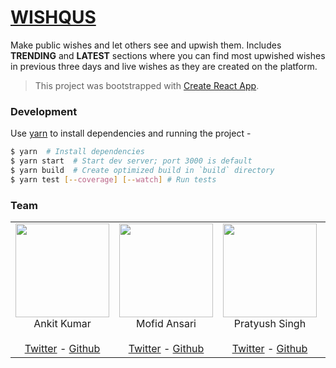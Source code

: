 # [WISHQUS](https://wishqus.com)

Make public wishes and let others see and upwish them. Includes **TRENDING** and **LATEST** sections where you can find most upwished wishes in previous three days and live wishes as they are created on the platform.


> This project was bootstrapped with [Create React App](https://github.com/facebookincubator/create-react-app).


### Development

Use [yarn](https://yarnpkg.com/lang/en/) to install dependencies and running the project -
```sh
$ yarn  # Install dependencies
$ yarn start  # Start dev server; port 3000 is default
$ yarn build  # Create optimized build in `build` directory
$ yarn test [--coverage] [--watch] # Run tests
```

### Team

<table>
    <tr>
        <td align="center">
            <img width="150" height="150" src="https://avatars2.githubusercontent.com/u/10809719?s=400&v=4"><br>
            <div>Ankit Kumar</div><br>
            <div><a href="https://twitter.com/kumar071460/">Twitter</a> - <a href="https://github.com/bxute">Github</a></div>
        </td>
        <td align="center">
            <img width="150" height="150" src="https://pbs.twimg.com/profile_images/937256384143417344/o4A8odIr_400x400.jpg"><br>
            <div>Mofid Ansari</div><br>
            <div><a href="https://twitter.com/ansarimofid_">Twitter</a> - <a href="https://github.com/ansarimofid/">Github</a></div>
        </td>
        <td align="center">
            <img width="150" height="150" src="https://pbs.twimg.com/profile_images/950061525737259008/diSwoT_A_400x400.jpg"><br>
            <div>Pratyush Singh</div><br>
            <div><a href="https://twitter.com/singhpratyush_">Twitter</a> - <a href="https://github.com/singhpratyush">Github</a></div>
        </td>
        <td align="center">
            <img width="150" height="150" src="https://pbs.twimg.com/profile_images/908291808727203840/flUA6w3__400x400.jpg"><br>
            <div>Rajat Dangi</div><br>
            <div><a href="https://twitter.com/TheRajatDangi">Twitter</a> - <a href="https://github.com/raj-at">Github</a></div>
        </td>
    <tr>
</table>
